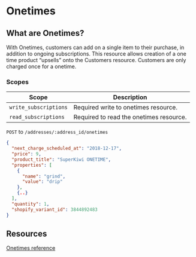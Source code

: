 # Onetimes

## What are Onetimes?

With Onetimes, customers can add on a single item to their purchase, in addition to ongoing subscriptions. This resource allows creation of a one time product “upsells” onto the Customers resource. Customers are only charged once for a onetime.

### Scopes
|Scope|Description|
|-|-|
|`write_subscriptions`|Required write to onetimes resource.|
|`read_subscriptions`|Required to read the onetimes resource.|


<!--
type: tab
title: Create a onetime
-->
`POST` to `/addresses/:address_id/onetimes`

```json
{
  "next_charge_scheduled_at": "2018-12-17",
  "price": 9,
  "product_title": "SuperKiwi ONETIME",
  "properties": [
    {
      "name": "grind",
      "value": "drip"
    },
    {..}
  ],  
  "quantity": 1,
  "shopify_variant_id": 3844892483
}
```

<!--
type: tab
title: Create a onetime
-->

<!-- type: tab-end -->

## Resources
[Onetimes reference](https://developer.rechargepayments.com/#onetimes)